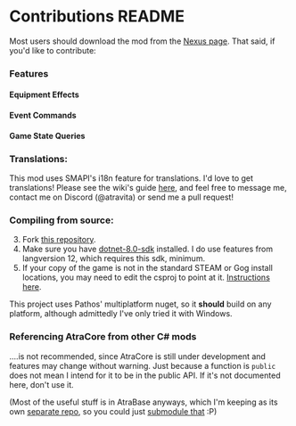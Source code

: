 ﻿Contributions README
====================================

Most users should download the mod from the [Nexus page](https://www.nexusmods.com/stardewvalley/mods/12932). That said, if you'd like to contribute:

### Features

#### Equipment Effects

#### Event Commands

#### Game State Queries

### Translations:

This mod uses SMAPI's i18n feature for translations. I'd love to get translations! Please see the wiki's guide [here](https://stardewvalleywiki.com/Modding:Translations), and feel free to message me, contact me on Discord (@atravita) or send me a pull request!

### Compiling from source:

3. Fork [this repository](https://github.com/atravita-mods/StardewMods).
4. Make sure you have [dotnet-8.0-sdk](https://dotnet.microsoft.com/en-us/download/dotnet/8.0) installed. I do use features from langversion 12, which requires this sdk, minimum.
5. If your copy of the game is not in the standard STEAM or Gog install locations, you may need to edit the csproj to point at it. [Instructions here](https://github.com/Pathoschild/SMAPI/blob/develop/docs/technical/mod-package.md#available-properties).

This project uses Pathos' multiplatform nuget, so it **should** build on any platform, although admittedly I've only tried it with Windows.

### Referencing AtraCore from other C# mods

....is not recommended, since AtraCore is still under development and features may change without warning. Just because a function is `public` does not mean I intend for it to be in the public API. If it's not documented here, don't use it.

(Most of the useful stuff is in AtraBase anyways, which I'm keeping as its own [separate repo](https://github.com/atravita-mods/AtraBase), so you could just [submodule that](https://git-scm.com/book/en/v2/Git-Tools-Submodules) :P)